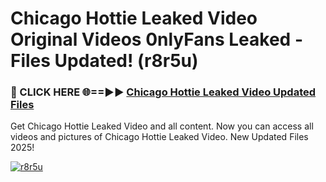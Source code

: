 # Chicago Hottie Leaked Video Original Videos 0nlyFans Leaked - Files Updated! (r8r5u)

<h3>🔴 CLICK HERE 🌐==►► <a href="https://tinyurl.com/ehrbuxhb" rel="nofollow">Chicago Hottie Leaked Video Updated Files</a></h3>

Get Chicago Hottie Leaked Video and all content. Now you can access all videos and pictures of Chicago Hottie Leaked Video. New Updated Files 2025!

[![r8r5u](https://i.imgur.com/lVYEuWS.gif)](https://tinyurl.com/ehrbuxhb)
